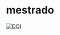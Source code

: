 # mestrado
[![DOI](https://zenodo.org/badge/145903762.svg)](https://zenodo.org/badge/latestdoi/145903762)
